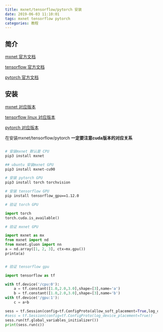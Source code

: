 ```yaml
---
title: mxnet/tensorflow/pytorch 安装
date: 2019-06-03 11:10:01
tags: mxnet tensorflow pytorch
categories: 教程
---
```


## 简介

[mxnet 官方文档](https://mxnet-tqchen.readthedocs.io/en/latest/zh/overview.html)

[tensorflow 官方文档](http://www.tensorfly.cn/)

[pytorch 官方文档](https://pytorch-cn.readthedocs.io/zh/latest/)

## 安装

[mxnet 对应版本](https://mxnet.incubator.apache.org/versions/master/install/index.html?platform=Linux&language=Python&processor=GPU)

[tensorflow linux 对应版本](https://tensorflow.google.cn/install/source)

[pytorch 对应版本](https://pytorch.org/get-started/locally/)

在安装mxnet/tensorflow/pytorch **一定要注意cuda版本的对应关系**

```bash

# 安装mxnet 默认是 CPU
pip3 install mxnet

## ubuntu 安装mxnet GPU
pip3 install mxnet-cu90

# 安装 pytorch GPU
pip3 install torch torchvision

# 安装 tensorflow GPU
pip install tensorflow_gpu==1.12.0

```

```python
# 验证 torch GPU

import torch
torch.cuda.is_available()

# 验证 mxnet GPU

import mxnet as mx
from mxnet import nd
from mxnet.gluon import nn
a = nd.array([1, 2, 3], ctx=mx.gpu())
printa(a)


# 验证 tensorflow gpu

import tensorflow as tf

with tf.device('/cpu:0'):
    a = tf.constant([1.0,2.0,3.0],shape=[3],name='a')
    b = tf.constant([1.0,2.0,3.0],shape=[3],name='b')
with tf.device('/gpu:1'):
    c = a+b

sess = tf.Session(config=tf.ConfigProto(allow_soft_placement=True,log_device_placement=True))
#sess = tf.Session(config=tf.ConfigProto(log_device_placement=True))
sess.run(tf.global_variables_initializer())
print(sess.run(c))
```
